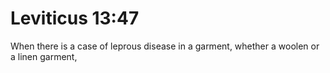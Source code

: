 # Leviticus 13:47

When there is a case of leprous disease in a garment, whether a woolen or a linen garment,
